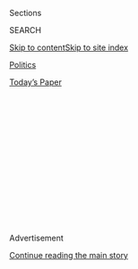 <div id="app">

<div>

<div>

<div>

<div class="NYTAppHideMasthead css-1q2w90k e1suatyy0">

<div class="section css-ui9rw0 e1suatyy2">

<div class="css-eph4ug er09x8g0">

<div class="css-6n7j50">

</div>

<span class="css-1dv1kvn">Sections</span>

<div class="css-10488qs">

<span class="css-1dv1kvn">SEARCH</span>

</div>

[Skip to content](#site-content)[Skip to site
index](#site-index)

</div>

<div id="masthead-section-label" class="css-1wr3we4 eaxe0e00">

[Politics](https://www.nytimes.com/section/politics)

</div>

<div class="css-10698na e1huz5gh0">

</div>

</div>

<div id="masthead-bar-one" class="section hasLinks css-15hmgas e1csuq9d3">

<div class="css-uqyvli e1csuq9d0">

</div>

<div class="css-1uqjmks e1csuq9d1">

</div>

<div class="css-9e9ivx">

[](https://myaccount.nytimes.com/auth/login?response_type=cookie&client_id=vi)

</div>

<div class="css-1bvtpon e1csuq9d2">

[Today’s
Paper](https://www.nytimes.com/section/todayspaper)

</div>

</div>

</div>

</div>

<div data-aria-hidden="false">

<div id="site-content" data-role="main">

<div>

<div class="css-1aor85t" style="opacity:0.000000001;z-index:-1;visibility:hidden">

<div class="css-1hqnpie">

<div class="css-epjblv">

<span class="css-17xtcya">[Politics](/section/politics)</span><span class="css-x15j1o">|</span><span class="css-fwqvlz">South
Carolina Governor Points to Personal Reasons, Not Politics, for Shift on
Confederate
Flag</span>

</div>

<div class="css-k008qs">

<div class="css-1iwv8en">

<span class="css-18z7m18"></span>

<div>

</div>

</div>

<span class="css-1n6z4y">https://nyti.ms/1BLbZI4</span>

<div class="css-1705lsu">

<div class="css-4xjgmj">

<div class="css-4skfbu" data-role="toolbar" data-aria-label="Social Media Share buttons, Save button, and Comments Panel with current comment count" data-testid="share-tools">

  - 
  - 
  - 
  - 
    
    <div class="css-6n7j50">
    
    </div>

  - 

</div>

</div>

</div>

</div>

</div>

</div>

<div class="css-13pd83m">

</div>

<div id="top-wrapper" class="css-1sy8kpn">

<div id="top-slug" class="css-l9onyx">

Advertisement

</div>

[Continue reading the main
story](#after-top)

<div class="ad top-wrapper" style="text-align:center;height:100%;display:block;min-height:250px">

<div id="top" class="place-ad" data-position="top" data-size-key="top">

</div>

</div>

<div id="after-top">

</div>

</div>

<div id="sponsor-wrapper" class="css-1hyfx7x">

<div id="sponsor-slug" class="css-19vbshk">

Supported by

</div>

[Continue reading the main
story](#after-sponsor)

<div id="sponsor" class="ad sponsor-wrapper" style="text-align:center;height:100%;display:block">

</div>

<div id="after-sponsor">

</div>

</div>

<div class="css-1vkm6nb ehdk2mb0">

# South Carolina Governor Points to Personal Reasons, Not Politics, for Shift on Confederate Flag

</div>

<div class="css-79elbk" data-testid="photoviewer-wrapper">

<div class="css-z3e15g" data-testid="photoviewer-wrapper-hidden">

</div>

<div class="css-1a48zt4 ehw59r15" data-testid="photoviewer-children">

![<span class="css-16f3y1r e13ogyst0" data-aria-hidden="true">Gov. Nikki
R. Haley of South Carolina was surrounded by lawmakers on Monday after
calling for the flag’s
removal.</span><span class="css-cnj6d5 e1z0qqy90" itemprop="copyrightHolder"><span class="css-1ly73wi e1tej78p0">Credit...</span><span><span>Joe
Raedle/Getty
Images</span></span></span>](https://static01.nyt.com/images/2015/06/24/us/24HALEY/24HALEY-articleLarge.jpg?quality=75&auto=webp&disable=upscale)

</div>

</div>

<div class="css-xt80pu e12qa4dv0">

<div class="css-18e8msd">

<div class="css-vp77d3 epjyd6m0">

<div class="css-1baulvz">

By [<span class="css-1baulvz last-byline" itemprop="name">Richard
Fausset</span>](https://www.nytimes.com/by/richard-fausset)

</div>

</div>

  - June 23,
    2015

  - 
    
    <div class="css-4xjgmj">
    
    <div class="css-d8bdto" data-role="toolbar" data-aria-label="Social Media Share buttons, Save button, and Comments Panel with current comment count" data-testid="share-tools">
    
      - 
      - 
      - 
      - 
        
        <div class="css-6n7j50">
        
        </div>
    
      - 
    
    </div>
    
    </div>

</div>

</div>

<div class="section meteredContent css-1r7ky0e" name="articleBody" itemprop="articleBody">

<div class="css-1fanzo5 StoryBodyCompanionColumn">

<div class="css-53u6y8">

CHARLESTON, S.C. — Gov. Nikki R. Haley was at home in Columbia last
Wednesday night, when the gunman began shooting and killing inside the
historic black church here.

At first, she had only partial information, but eventually learned it
had happened at Emanuel African Methodist Episcopal Church, where State
Senator Clementa C. Pinckney, a Democrat she considered a friendly
adversary, presided as pastor.

She called and left Mr. Pinckney a voice mail message, unaware that he
was one of the nine victims of a gunman who witnesses said was motivated
by racial hatred.

By Saturday morning, [calls were
mounting](http://www.nytimes.com/2015/06/23/us/south-carolina-confederate-flag-dylann-roof.html)
for the Legislature to remove what many consider the state’s most
visible symbol of racial animus: the Confederate battle flag, which has
flown on the grounds of the State House since 1962. Ms. Haley, a
Republican who is the first ethnic minority and first woman to serve as
governor of South Carolina, decided to reverse her previous position and
tell lawmakers they needed to [remove the
flag](http://www.nytimes.com/interactive/2015/06/22/us/Transcript-Gov-Nikki-R-Haley-of-South-Carolina-Addresses-Removing-the-Confederate-Battle-Flag.html)
once and for all.

</div>

</div>

<div class="css-1fanzo5 StoryBodyCompanionColumn">

<div class="css-53u6y8">

“It came down to one simple thing,” Ms. Haley said in a phone interview
Tuesday. “I couldn’t look my son or daughter in the face and justify
that flag flying anymore.”

The incendiary issue of the flag was one that Ms. Haley, 43, had
sidestepped in her five years in office. At times, she had defended the
flag’s presence. During her initial run for governor, she said the flag
was “not something that is racist,” but rather, “a tradition that people
feel proud of.”

</div>

</div>

![<span class="css-16f3y1r e13ogyst0">Gov. Nikki R. Haley, Republican of
South Carolina, on Monday called for removal of a Confederate battle
flag from the State Capitol
grounds.</span><span class="css-cch8ym"><span class="css-1dv1kvn">Credit</span><span class="css-cnj6d5 e1z0qqy90" itemprop="copyrightHolder"><span class="css-1ly73wi e1tej78p0">Credit...</span><span>Joe
Raedle/Getty
Images</span></span></span>](https://static01.nyt.com/images/2015/06/22/multimedia/haley-confederate-flag/haley-confederate-flag-videoSixteenByNine3000-v2.jpg)

<div class="css-1fanzo5 StoryBodyCompanionColumn">

<div class="css-53u6y8">

Ms. Haley was elected in 2010 on a cresting wave of [Tea
Party](http://topics.nytimes.com/top/reference/timestopics/subjects/t/tea_party_movement/index.html?inline=nyt-classifier "More articles about the Tea Party movement.")
sentiment, and despite all of her firsts, she is more a product of
American conservatism than the civil rights movement. Her focus as
governor has been on aggressively promoting economic development more
than addressing historical racial wrongs — although her supporters argue
that her job-creation efforts have helped all people.

But last week’s killings have, at least for now, upended the political
status quo in South Carolina. They have thrust Ms. Haley into the
national spotlight, and into uncharted political territory here at home,
where she now finds herself leading her party to align, on the matter of
the flag, with liberals and blacks with whom she has clashed over many
policy issues.

</div>

</div>

<div class="css-1fanzo5 StoryBodyCompanionColumn">

<div class="css-53u6y8">

Ms. Haley said her decision to take a stand on the flag was an
“emotional” one that she hoped would help heal her state. She spoke of
her pride in the way South Carolinians have rallied across the racial
divide.

She acknowledged the hurtful racial attacks that have been lobbed at her
over the years, but insisted that her career was proof that race
relations in this Southern state were, in fact, improving.

“The South Carolina I am privileged to lead today is not the South
Carolina I grew up in,” she said. “It has continued to change and it has
continued to evolve. It is the people who have done that.”

In the hours before the interview, the Legislature passed a procedural
measure that will allow it to consider removing the flag from the State
House grounds while lawmakers meet in special session this
week.

</div>

</div>

<div class="css-1sngw6j">

[](https://www.nytimes.com/interactive/2015/06/23/us/Calls-to-Cut-Ties-to-Symbols-of-the-South.html)

<div class="css-1eoytci">

![](https://static01.nyt.com/images/2015/06/24/us/24charlestonlisty5/24charlestonlisty5-videoLarge.jpg)

</div>

<div class="css-1rha1bf">

## Controversial Confederate Symbols

The Confederate battle flag and other symbols of the Confederacy have
come under renewed criticism. Here are recent protests and calls for the
removal of Confederate symbols from public places.

</div>

</div>

<div class="css-1fanzo5 StoryBodyCompanionColumn">

<div class="css-53u6y8">

But victory is not assured. In her news conference Monday, Ms. Haley,
who was elected to a second term last year, said the flag was a “deeply
offensive symbol” for some. She was also careful to acknowledge the many
whites here who view the flag as means of honoring the Confederate dead.
“That is not hate,” she said, “Nor is it racism.”

Her language demonstrated the delicate political balance that she and
other Republicans navigate in a state where the flag is still revered in
some circles.

</div>

</div>

<div class="css-1fanzo5 StoryBodyCompanionColumn">

<div class="css-53u6y8">

Yet as the drama unfolds on shifting political terrain, Ms. Haley finds
herself in a familiar place: somewhere between the Southern binary of
black and white.

She was born Nimrata Nikki Randhawa in Bamberg, S.C., a small city
between Columbia, the capital, and Charleston. Her parents were
immigrants from India’s Punjab State. She has said the locals often did
not know what to make of the family’s Indian heritage. When she was
about 5, Ms. Haley and her sister entered a “Little Miss Bamberg”
pageant, where, traditionally, a black queen and a white queen were
crowned. The judges decided the sisters fit neither category, so they
disqualified them.

Ms. Haley began working for the family clothing business at an early
age, and eventually received an accounting degree from Clemson
University. She was elected to the state House in 2004, defeating Larry
Koon, a longtime incumbent and fellow Republican. Ms. Haley was the
subject of racial attacks during the campaign. Even her name became an
issue, with Mr. Koon pointing out that she was enrolled to vote as
Nimrata Randhawa.

In the House, she earned a reputation as a fiscal hawk. In 2009, she
declared she was running for governor, winning an endorsement from Sarah
Palin, the former Republican vice-presidential candidate and Alaska
governor. In the midst of the primary, two Republicans operatives
emerged, making separate and unproven accusations that they had had
sexual encounters with her. Ms. Haley, who was by that time married,
strongly denied the
assertions.

</div>

</div>

<div class="css-1sngw6j">

[](https://www.nytimes.com/interactive/2015/06/22/us/Divisive-Symbolism-of-a-Southern-Flag.html)

<div class="css-1eoytci">

![](https://static01.nyt.com/images/2015/06/22/us/Flag-Listy-1/Flag-Listy-1-videoLarge.jpg)

</div>

<div class="css-1rha1bf">

## Divisive Symbolism of a Southern Flag

Supporters of the flag have said they view the shooting and the flag as
unrelated. But Cornell William Brooks, the national president of the
N.A.A.C.P., has called it an emblem of hate.

</div>

</div>

<div class="css-1fanzo5 StoryBodyCompanionColumn">

<div class="css-53u6y8">

A Republican state senator, Jake Knotts, also went on a radio show and
called her a “raghead.” The governor said Democrats, too, dealt
insensitively with her, noting that State Representative Gilda
Cobb-Hunter once said that voters did not think of her as a minority,
but as “a nice conservative woman with a tan.”

Ms. Haley handily won the primary and went on to defeat her Democratic
challenger, State Senator Vincent Sheheen, 51 percent to 47 percent.

</div>

</div>

<div class="css-1fanzo5 StoryBodyCompanionColumn">

<div class="css-53u6y8">

In office, Ms. Haley focused squarely on efforts to recruit companies to
South Carolina, luring them with a combination of tax incentives, the
state’s anti-union environment, and a willingness, her admirers say, to
work the phones like a telemarketer and sell South Carolina to
out-of-state chief executives.

But some of Ms. Haley’s positions angered many African-American leaders,
including her support of a law requiring voters to show identification
cards at the polls, and her refusal to expand
[Medicaid](http://topics.nytimes.com/top/news/health/diseasesconditionsandhealthtopics/medicaid/index.html?inline=nyt-classifier "Recent and archival health news about Medicaid.")
under President Obama’s [health care
law](http://topics.nytimes.com/top/news/health/diseasesconditionsandhealthtopics/health_insurance_and_managed_care/health_care_reform/index.html?inline=nyt-classifier "Recent and archival news about healthcare reform.").
In 2013, Ms. Haley removed a member of her re-election campaign’s
advisory committee after it was revealed that the member had ties to the
Council of Conservative Citizens, a group that opposes “all efforts to
mix the races,” and whose writings resonate in an [online
manifesto](http://www.nytimes.com/2015/06/21/us/dylann-storm-roof-photos-website-charleston-church-shooting.html)
apparently written by Dylann Roof, who has been charged in the killings
at Emanuel A.M.E. Church.

During her 2014 re-election bid, her team said that more than 56,000
jobs had been created in, relocated to, or promised for South Carolina
since she took office. When asked about the Confederate flag at the
time, she said that the chief executives she spoke with did not think it
was really an issue.

Ms. Haley’s new stand on the flag may raise her national stature,
allowing her to distance herself from a symbol that many are finding
increasingly indefensible. Bakari Sellers, a former Democratic state
representative who is African-American, said the governor’s national
profile had waned somewhat after her election in 2010, but that her
stand on the flag had “catapulted her back into a national discussion.”

The governor is often mentioned as a potential presidential running mate
or future cabinet member. But Mr. Sellers said he did not think politics
motivated her on Monday.

“Knowing Nikki, I know that’s not why she did it,” he said.

“She could have cowered, like many of the people running for president,
and punted for a later moment, but she didn’t,” he added. “She took it
head on.”

</div>

</div>

</div>

<div>

</div>

<div>

</div>

<div>

</div>

<div>

<div id="bottom-wrapper" class="css-1ede5it">

<div id="bottom-slug" class="css-l9onyx">

Advertisement

</div>

[Continue reading the main
story](#after-bottom)

<div id="bottom" class="ad bottom-wrapper" style="text-align:center;height:100%;display:block;min-height:90px">

</div>

<div id="after-bottom">

</div>

</div>

</div>

</div>

</div>

## Site Index

<div>

</div>

## Site Information Navigation

  - [© <span>2020</span> <span>The New York Times
    Company</span>](https://help.nytimes.com/hc/en-us/articles/115014792127-Copyright-notice)

<!-- end list -->

  - [NYTCo](https://www.nytco.com/)
  - [Contact
    Us](https://help.nytimes.com/hc/en-us/articles/115015385887-Contact-Us)
  - [Work with us](https://www.nytco.com/careers/)
  - [Advertise](https://nytmediakit.com/)
  - [T Brand Studio](http://www.tbrandstudio.com/)
  - [Your Ad
    Choices](https://www.nytimes.com/privacy/cookie-policy#how-do-i-manage-trackers)
  - [Privacy](https://www.nytimes.com/privacy)
  - [Terms of
    Service](https://help.nytimes.com/hc/en-us/articles/115014893428-Terms-of-service)
  - [Terms of
    Sale](https://help.nytimes.com/hc/en-us/articles/115014893968-Terms-of-sale)
  - [Site
    Map](https://spiderbites.nytimes.com)
  - [Help](https://help.nytimes.com/hc/en-us)
  - [Subscriptions](https://www.nytimes.com/subscription?campaignId=37WXW)

</div>

</div>

</div>

</div>
